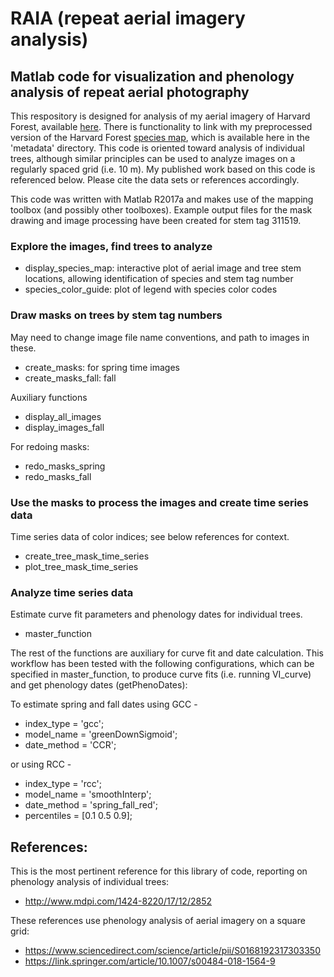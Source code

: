 # RAIA (repeat aerial imagery analysis)

## Matlab code for visualization and phenology analysis of repeat aerial photography

This respository is designed for analysis of my aerial imagery of Harvard Forest, available [here](http://harvardforest.fas.harvard.edu:8080/exist/apps/datasets/showData.html?id=hf294). There is functionality to link with my preprocessed version of the Harvard Forest [species map](http://harvardforest.fas.harvard.edu:8080/exist/apps/datasets/showData.html?id=hf253), which is available here in the 'metadata' directory. This code is oriented toward analysis of individual trees, although similar principles can be used to analyze images on a regularly spaced grid (i.e. 10 m). My published work based on this code is referenced below. Please cite the data sets or references accordingly.

This code was written with Matlab R2017a and makes use of the mapping toolbox (and possibly other toolboxes). Example output files for the mask drawing and image processing have been created for stem tag 311519.

### Explore the images, find trees to analyze
- display_species_map: interactive plot of aerial image and tree stem locations, allowing identification of species and stem tag number
- species_color_guide: plot of legend with species color codes

### Draw masks on trees by stem tag numbers
May need to change image file name conventions, and path to images in these.
- create_masks: for spring time images
- create_masks_fall: fall

Auxiliary functions
- display_all_images
- display_images_fall

For redoing masks:
- redo_masks_spring
- redo_masks_fall

### Use the masks to process the images and create time series data
Time series data of color indices; see below references for context.
- create_tree_mask_time_series
- plot_tree_mask_time_series

### Analyze time series data
Estimate curve fit parameters and phenology dates for individual trees.
- master_function

The rest of the functions are auxiliary for curve fit and date calculation. This workflow has been tested with the following configurations, which can be specified in master_function, to produce curve fits (i.e. running VI_curve) and get phenology dates (getPhenoDates):

To estimate spring and fall dates using GCC -
- index_type = 'gcc';
- model_name = 'greenDownSigmoid';
- date_method = 'CCR';

or using RCC -
- index_type = 'rcc';
- model_name = 'smoothInterp';
- date_method = 'spring_fall_red'; 
- percentiles = [0.1 0.5 0.9];

## References:
This is the most pertinent reference for this library of code, reporting on phenology analysis of individual trees:
- http://www.mdpi.com/1424-8220/17/12/2852

These references use phenology analysis of aerial imagery on a square grid:
- https://www.sciencedirect.com/science/article/pii/S0168192317303350
- https://link.springer.com/article/10.1007/s00484-018-1564-9